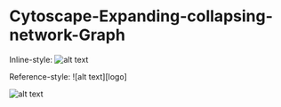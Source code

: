 # Cytoscape-Expanding-collapsing-network-Graph
Inline-style:
![alt text](https://github.com/jef777/Cytoscape-Expanding-collapsing-network-Graph/images/collapse.png "Collapsed network")

Reference-style:
![alt text][logo]

![alt text](https://github.com/jef777/Cytoscape-Expanding-collapsing-network-Graph/images/expand.png "Expanded network")

